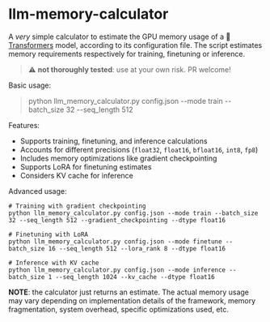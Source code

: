 # llm-memory-calculator
A *very* simple calculator to estimate the GPU memory usage of a 🤗 [Transformers](https://github.com/huggingface/transformers) model, according to its configuration file. The script estimates memory requirements respectively for training, finetuning or inference.

> ⚠️ **not thoroughly tested**: use at your own risk. PR welcome!


Basic usage:

> python llm_memory_calculator.py config.json --mode train --batch_size 32 --seq_length 512

Features:

- Supports training, finetuning, and inference calculations
- Accounts for different precisions (`float32`, `float16`, `bfloat16`, `int8`, `fp8`)
- Includes memory optimizations like gradient checkpointing
- Supports LoRA for finetuning estimates
- Considers KV cache for inference

Advanced usage:
```
# Training with gradient checkpointing
python llm_memory_calculator.py config.json --mode train --batch_size 32 --seq_length 512 --gradient_checkpointing --dtype float16

# Finetuning with LoRA
python llm_memory_calculator.py config.json --mode finetune --batch_size 16 --seq_length 512 --lora_rank 8 --dtype float16

# Inference with KV cache
python llm_memory_calculator.py config.json --mode inference --batch_size 1 --seq_length 1024 --kv_cache --dtype float16
```

**NOTE**: the calculator just returns an estimate. The actual memory usage may vary depending on implementation details of the framework, memory fragmentation, system overhead, specific optimizations used, etc.